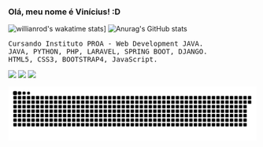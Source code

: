 
### Olá, meu nome é Vinícius! :D
![willianrod's wakatime stats](https://github-readme-stats.vercel.app/api/wakatime?username=ViAugusto)]
![Anurag's GitHub stats](https://github-readme-stats.vercel.app/api/?username=ViAugusto&show_icons=true&title_color=fff&icon_color=79ff97&text_color=9f9f9f&bg_color=151515)

<pre class="tab">
Cursando Instituto PROA - Web Development JAVA.
JAVA, PYTHON, PHP, LARAVEL, SPRING BOOT, DJANGO.
HTML5, CSS3, BOOTSTRAP4, JavaScript.
</pre>
<div> 
  <a href="https://www.instagram.com/viniaugusto07/" target="_blank"><img src="https://img.shields.io/badge/-Instagram-%23E4405F?style=for-the-badge&logo=instagram&logoColor=white" target="_blank"></a>
  <a href = "mailto: vinicius.augusto0704@gmail.com"><img src="https://img.shields.io/badge/-Gmail-%23333?style=for-the-badge&logo=gmail&logoColor=white" target="_blank"></a>
  <a href="www.linkedin.com/in/viníciusaugusto" target="_blank"><img src="https://img.shields.io/badge/-LinkedIn-%230077B5?style=for-the-badge&logo=linkedin&logoColor=white" target="_blank"></a> 
 
 ![Snake animation](https://github.com/ViAugusto/ViAugusto/blob/output/github-contribution-grid-snake.svg)
 
</div>
